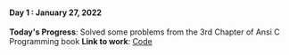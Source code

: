 #### Day 1 : January 27, 2022

**Today's Progress**: Solved some problems from the 3rd Chapter of Ansi C Programming book
**Link to work**: [Code](https://github.com/Logadheep/100-days-of-code/Day_1/)
